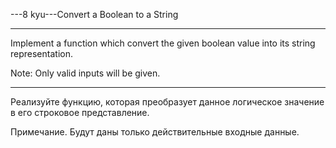 ---8 kyu---Convert a Boolean to a String

---

Implement a function which convert the given boolean value into its string representation.

Note: Only valid inputs will be given.

---

Реализуйте функцию, которая преобразует данное логическое значение в его строковое представление.

Примечание. Будут даны только действительные входные данные.
